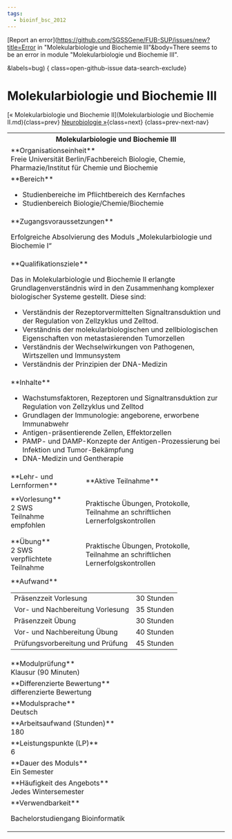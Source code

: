 ```yaml
---
tags:
  - bioinf_bsc_2012
---
```

[Report an error](https://github.com/SGSSGene/FUB-SUP/issues/new?title=Error in "Molekularbiologie und Biochemie III"&body=There seems to be an error in module "Molekularbiologie und Biochemie III".

<Describe here a slightly more detailed description of what is wrong>&labels=bug)
{ class=open-github-issue data-search-exclude}

# Molekularbiologie und Biochemie III

[« Molekularbiologie und Biochemie II](Molekularbiologie und Biochemie II.md){class=prev}
[Neurobiologie »](Neurobiologie.md){class=next}
{class=prev-next-nav}

<table markdown id="moduledesc">
<tr markdown class="moduledesc_head"><th colspan="2">Molekularbiologie und Biochemie III </th></tr>
<tr markdown><td colspan="2">**Organisationseinheit**   <br>Freie Universität Berlin/Fachbereich Biologie, Chemie, Pharmazie/Institut für Chemie und Biochemie</td></tr>

<tr markdown><td colspan="2">**Bereich**<br>


- Studienbereiche im Pflichtbereich des Kernfaches
- Studienbereich Biologie/Chemie/Biochemie

</td></tr>

<tr markdown><td colspan="2">**Zugangsvoraussetzungen** <br>

Erfolgreiche Absolvierung des Moduls „Molekularbiologie und Biochemie I“


</td></tr>
<tr markdown><td colspan="2">**Qualifikationsziele**    <br>

Das in Molekularbiologie und Biochemie II erlangte Grundlagenverständnis
wird in den Zusammenhang komplexer biologischer Systeme gestellt. Diese
sind:

- Verständnis der Rezeptorvermittelten Signaltransduktion und der Regulation
  von Zellzyklus und Zelltod.
- Verständnis der molekularbiologischen und zellbiologischen Eigenschaften
  von metastasierenden Tumorzellen
- Verständnis der Wechselwirkungen von Pathogenen, Wirtszellen und
  Immunsystem
- Verständnis der Prinzipien der DNA-Medizin


</td></tr>
<tr markdown><td colspan="2">**Inhalte**                <br>


- Wachstumsfaktoren, Rezeptoren und Signaltransduktion zur Regulation von
  Zellzyklus und Zelltod
- Grundlagen der Immunologie: angeborene, erworbene Immunabwehr
- Antigen-präsentierende Zellen, Effektorzellen
- PAMP- und DAMP-Konzepte der Antigen-Prozessierung bei Infektion und
  Tumor-Bekämpfung
- DNA-Medizin und Gentherapie


</td></tr>

<tr markdown><td>**Lehr- und Lernformen**</td><td>**Aktive Teilnahme**</td></tr>
<tr markdown><td> **Vorlesung** <br>2 SWS <br> Teilnahme empfohlen</td><td>

Praktische Übungen, Protokolle, Teilnahme an schriftlichen Lernerfolgskontrollen
</td></tr>
<tr markdown><td> **Übung** <br>2 SWS <br> verpflichtete Teilnahme</td><td>

Praktische Übungen, Protokolle, Teilnahme an schriftlichen Lernerfolgskontrollen
</td></tr>
<tr markdown><td colspan="2">**Aufwand**                <br>
<table class="aufwand_table">
<tr><td>Präsenzzeit Vorlesung</td><td>30 Stunden</td></tr>
<tr><td>Vor- und Nachbereitung Vorlesung</td><td>35 Stunden</td></tr>
<tr><td>Präsenzzeit Übung</td><td>30 Stunden</td></tr>
<tr><td>Vor- und Nachbereitung Übung</td><td>40 Stunden</td></tr>
<tr><td>Prüfungsvorbereitung und Prüfung</td><td>45 Stunden</td></tr>
</table>

</td></tr>
<tr markdown><td colspan="2">**Modulprüfung**             <br>Klausur (90 Minuten)


</td></tr>
<tr markdown><td colspan="2">**Differenzierte Bewertung** <br>differenzierte Bewertung

</td></tr>
<tr markdown><td colspan="2">**Modulsprache**             <br>Deutsch</td></tr>
<tr markdown><td colspan="2">**Arbeitsaufwand (Stunden)** <br>180</td></tr>
<tr markdown><td colspan="2">**Leistungspunkte (LP)**     <br>6</td></tr>
<tr markdown><td colspan="2">**Dauer des Moduls**         <br>Ein Semester</td></tr>
<tr markdown><td colspan="2">**Häufigkeit des Angebots**  <br>Jedes Wintersemester</td></tr>
<tr markdown><td colspan="2">**Verwendbarkeit**           <br>

Bachelorstudiengang Bioinformatik


</td></tr>

</table>
